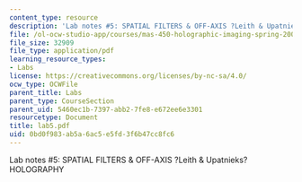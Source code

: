 ```yaml
---
content_type: resource
description: 'Lab notes #5: SPATIAL FILTERS & OFF-AXIS ?Leith & Upatnieks? HOLOGRAPHY'
file: /ol-ocw-studio-app/courses/mas-450-holographic-imaging-spring-2003/0bd0f983ab5a6ac5e5fd3f6b47cc8fc6_lab5.pdf
file_size: 32909
file_type: application/pdf
learning_resource_types:
- Labs
license: https://creativecommons.org/licenses/by-nc-sa/4.0/
ocw_type: OCWFile
parent_title: Labs
parent_type: CourseSection
parent_uid: 5460ec1b-7397-abb2-7fe8-e672ee6e3301
resourcetype: Document
title: lab5.pdf
uid: 0bd0f983-ab5a-6ac5-e5fd-3f6b47cc8fc6
---
```

Lab notes #5: SPATIAL FILTERS & OFF-AXIS ?Leith & Upatnieks? HOLOGRAPHY